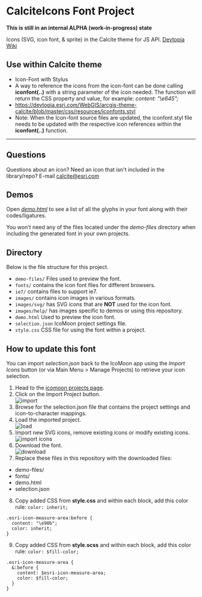 # CalciteIcons Font Project

**This is still in an internal ALPHA (work-in-progress) state**

Icons (SVG, icon font, & sprite) in the Calcite theme for JS API. [Devtopia Wiki](https://devtopia.esri.com/WebGIS/arcgis-js-api/wiki/arcgis-theme-calcite)

## Use within Calcite theme
* Icon-Font with Stylus
 * A way to reference the icons from the icon-font can be done calling **iconfont(..)** with a string parameter of the icon needed. The function will return the CSS property and value, for example: *content: "\e645";*
 * https://devtopia.esri.com/WebGIS/arcgis-theme-calcite/blob/master/css/resources/iconfonts.styl
 * Note: When the Icon-font source files are updated, the iconfont.styl file needs to be updated with the respective icon references within the **iconfont(..)** function.


----
## Questions
  Questions about an icon? Need an icon that isn't included in the library/repo? E-mail calcite@esri.com

  
## Demos

Open *[demo.html](https://devtopia.esri.com/pages/WebGIS/arcgis-theme-calcite-icons/demo.html)* to see a list of all the glyphs in your font along with their codes/ligatures.

You won't need any of the files located under the *demo-files* directory when including the generated font in your own projects.

## Directory

Below is the file structure for this project.

* `demo-files/` Files used to preview the font.
* `fonts/` contains the icon font files for different browsers.
* `ie7/` contains files to support ie7.
* `images/` contains icon images in various formats.
* `images/svg/` has SVG icons that are **NOT** used for the icon font.
* `images/help/` has images specific to demos or using this repository.
* `demo.html` Used to preview the icon font.
* `selection.json` IcoMoon project settings file.
* `style.css` CSS file for using the font within a project.

## How to update this font

You can import *selection.json* back to the IcoMoon app using the *Import Icons* button (or via Main Menu > Manage Projects) to retrieve your icon selection.

1. Head to the [icomoon projects page](https://icomoon.io/app/#/projects).
2. Click on the Import Project button. <br />![import](https://devtopia.esri.com/WebGIS/arcgis-theme-calcite-icons/raw/master/images/help/import.png)
3. Browse for the selection.json file that contains the project settings and icon-to-character mappings.
4. Load the imported project. <br />![load](https://devtopia.esri.com/WebGIS/arcgis-theme-calcite-icons/raw/master/images/help/load.png)
5. Import new SVG icons, remove existing icons or modify existing icons. <br />![import icons](https://devtopia.esri.com/WebGIS/arcgis-theme-calcite-icons/raw/master/images/help/import-icons.png)
6. Download the font. <br />![download](https://devtopia.esri.com/WebGIS/arcgis-theme-calcite-icons/raw/master/images/help/download.png)
7. Replace these files in this repository with the downloaded files:
  - demo-files/
  - fonts/
  - demo.html
  - selection.json
8. Copy added CSS from **style.css** and within each block, add this color rule: `color: inherit;`<br/>
  ```
  .esri-icon-measure-area:before {
    content: "\e90b";
    color: inherit;
  }
  ```
9. Copy added CSS from **style.scss** and within each block, add this color rule: `color: $fill-color;`
  ```
  .esri-icon-measure-area {
    &:before {
      content: $esri-icon-measure-area;
      color: $fill-color; 
    }
  }
  ```
